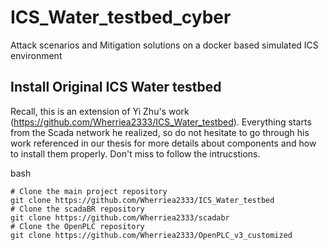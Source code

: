 # ICS_Water_testbed_cyber

Attack scenarios and Mitigation solutions on a docker based simulated ICS environment

## Install Original ICS Water testbed
Recall, this is an extension of Yi Zhu's work (https://github.com/Wherriea2333/ICS_Water_testbed). Everything starts from the Scada network he realized, so do not hesitate to go through his work referenced in our thesis for more details about components and how to install them properly. Don't miss to follow the intrucstions. 

bash
```
# Clone the main project repository
git clone https://github.com/Wherriea2333/ICS_Water_testbed
# Clone the scadaBR repository
git clone https://github.com/Wherriea2333/scadabr
# Clone the OpenPLC repository
git clone https://github.com/Wherriea2333/OpenPLC_v3_customized
```
